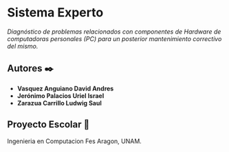 # Sistema Experto

_Diagnóstico de problemas relacionados con componentes de Hardware de computadoras personales (PC) para un posterior mantenimiento correctivo del mismo._

## Autores ✒️

* **Vasquez Anguiano David Andres** 
* **Jerónimo Palacios Uriel Israel**
* **Zarazua Carrillo Ludwig Saul**

## Proyecto Escolar 📄

Ingenieria en Computacion Fes Aragon, UNAM.
